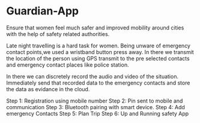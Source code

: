 # Guardian-App
Ensure that women feel much safer and improved mobility around cities with the help of safety related authorities.


Late night travelling is a hard task for women.
Being unware of emergency contact points,we used a wristband button press away.
In there we transmit the location of the person using GPS transmit to the pre selected contacts and emergency contact places like police station.

In there we can discretely record the audio and video of the situation.
Immediately send that recorded data to the emergency contacts and store the data as evidance in the cloud.

Step 1: Registration using mobile number
Step 2: Pin sent to mobile and communication
Step 3: Bluetooth pairing with smart device.
Step 4: Add emergency Contacts
Step 5: Plan Trip
Step 6: Up and Running safety App
